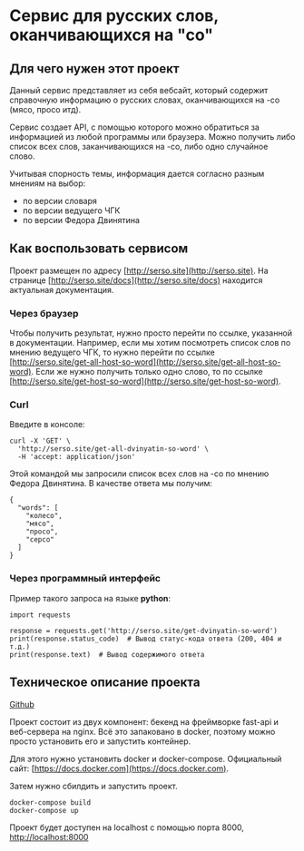 # Сервис для русских слов, оканчивающихся на "со"

## Для чего нужен этот проект
Данный сервис представляет из себя вебсайт, который содержит справочную информацию о русских словах, оканчивающихся на -со (мясо, просо итд).

Сервис создает API, с помощью которого можно обратиться за информацией из любой программы или браузера. Можно получить либо список всех слов, заканчивающихся на -со, либо одно случайное слово.

Учитывая спорность темы, информация дается согласно разным мнениям на выбор: 
- по версии словаря 
- по версии ведущего ЧГК
- по версии Федора Двинятина

## Как воспользовать сервисом

Проект размещен по адресу [http://serso.site](http://serso.site). На странице [http://serso.site/docs](http://serso.site/docs) находится актуальная документация.
### Через браузер
Чтобы получить результат, нужно просто перейти по ссылке, указанной в документации. Например, если мы хотим посмотреть список слов по мнению ведущего ЧГК, то нужно перейти по ссылке [http://serso.site/get-all-host-so-word](http://serso.site/get-all-host-so-word). Если же нужно получить только одно слово, то по ссылке [http://serso.site/get-host-so-word](http://serso.site/get-host-so-word).


### Curl
Введите в консоле:
```
curl -X 'GET' \
  'http://serso.site/get-all-dvinyatin-so-word' \
  -H 'accept: application/json'
```
Этой командой мы запросили список всех слов на -со по мнению Федора Двинятина. В качестве ответа мы получим:
```
{
  "words": [
    "колесо",
    "мясо",
    "просо",
    "серсо"
  ]
}
```



### Через программный интерфейс
Пример такого запроса на языке **python**:
```
import requests

response = requests.get('http://serso.site/get-dvinyatin-so-word')
print(response.status_code)  # Вывод статус-кода ответа (200, 404 и т.д.)
print(response.text)  # Вывод содержимого ответа
```

## Техническое описание проекта

[Github](https://github.com/anton2yakovlev/fastapi_check_so_words)

Проект состоит из двух компонент: бекенд на фреймворке fast-api и веб-сервера на nginx. Всё это запаковано в docker, поэтому можно просто установить его и запустить контейнер.

Для этого нужно установить docker и docker-compose. Официальный сайт: [https://docs.docker.com](https://docs.docker.com).

Затем нужно сбилдить и запустить проект.
```
docker-compose build
docker-compose up
```

Проект будет доступен на localhost с помощью порта 8000, [http://localhost:8000](http://localhost:8000)

